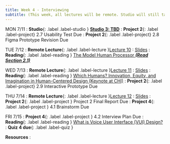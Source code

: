 ```yaml
---
title: Week 4 - Interviewing
subtitle: (This week, all lectures will be remote. Studio will still take place in-person.)
---
```


MON 7/11
: **Studio**{: .label .label-studio } [**Studio 3: TBD**](#)
: **Project 2**{: .label .label-project} 2.7 Usability Test Due
: **Project 2**{: .label .label-project} 2.8 Figma Prototype Revision Due


TUE 7/12
: **Remote Lecture**{: .label .label-lecture }[Lecture 10](https://bcourses.berkeley.edu/courses/1515859/external_tools/78985)
  : [Slides](https://drive.google.com/drive/folders/1QaZaZay39VsE3DDVGFWscu2TYw-M21s2?usp=sharing)
: **Reading**{: .label .label-reading } [The Model Human Processor **_(Read Section 2.1)_**](https://drive.google.com/file/d/1nyEJi3EVMs7AONeO1zUbmHCvHsaXvbTd/view?usp=sharing)

WED 7/13
: **Remote Lecture**{: .label .label-lecture }[Lecture 11](https://bcourses.berkeley.edu/courses/1515859/external_tools/78985)
: [Slides](https://drive.google.com/drive/folders/1QaZaZay39VsE3DDVGFWscu2TYw-M21s2?usp=sharing)
: **Reading**{: .label .label-reading } [Which Humans? Innovation, Equity, and Imagination in Human-Centered Design (Keynote at CHI)](https://www.youtube.com/watch?v=kDcz44ifdQw)
: **Project 2**{: .label .label-project} 2.9 Interactive Prototype Due

THU 7/14
: **Remote Lecture**{: .label .label-lecture }[Lecture 12](https://bcourses.berkeley.edu/courses/1515859/external_tools/78985)
  : [Slides](https://drive.google.com/drive/folders/1QaZaZay39VsE3DDVGFWscu2TYw-M21s2?usp=sharing)
: **Project 2**{: .label .label-project } Project 2 Final Report Due
: **Project 4**{: .label .label-project } 4.1 Brainstorm Due

FRI 7/15
: **Project 4**{: .label .label-project } 4.2 Interview Plan Due
: **Reading**{: .label .label-reading } [What is Voice User Interface (VUI) Design?](https://www.kathrynsadler.com/vui-design)
: **Quiz 4 due**{: .label .label-quiz }

**Resources**
: 
